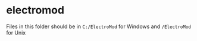 # electromod

Files in this folder should be in `C:/ElectroMod` for Windows and `/ElectroMod` for Unix